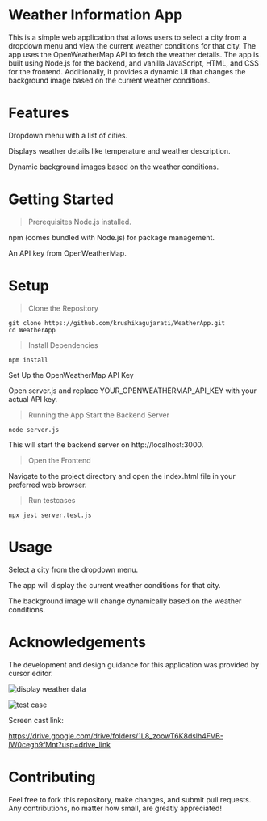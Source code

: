 # Weather Information App
This is a simple web application that allows users to select a city from a dropdown menu and view the current weather conditions for that city. The app uses the OpenWeatherMap API to fetch the weather details.
The app is built using Node.js for the backend, and vanilla JavaScript, HTML, and CSS for the frontend. Additionally, it provides a dynamic UI that changes the background image based on the current weather conditions.
# Features
Dropdown menu with a list of cities.

Displays weather details like temperature and weather description.

Dynamic background images based on the weather conditions.

# Getting Started
> Prerequisites
Node.js installed.

npm (comes bundled with Node.js) for package management.

An API key from OpenWeatherMap.

# Setup
> Clone the Repository
```
git clone https://github.com/krushikagujarati/WeatherApp.git
cd WeatherApp
```

> Install Dependencies
```
npm install
```
Set Up the OpenWeatherMap API Key

Open server.js and replace YOUR_OPENWEATHERMAP_API_KEY with your actual API key.

> Running the App
Start the Backend Server
```
node server.js
```
This will start the backend server on http://localhost:3000.

> Open the Frontend

Navigate to the project directory and open the index.html file in your preferred web browser.

> Run testcases
```
npx jest server.test.js
```

# Usage
Select a city from the dropdown menu.

The app will display the current weather conditions for that city.

The background image will change dynamically based on the weather conditions.

# Acknowledgements
The development and design guidance for this application was provided by cursor editor.

![display weather data](https://github.com/krushikagujarati/WeatherApp/assets/48424819/425973a3-b36f-4aed-b23b-3c8b48d77911)

![test case](https://github.com/krushikagujarati/WeatherApp/assets/48424819/d8a8d515-4fd4-487d-a467-ca5c4e6f66da)

Screen cast link:

https://drive.google.com/drive/folders/1L8_zoowT6K8dslh4FVB-IW0cegh9fMnt?usp=drive_link


# Contributing
Feel free to fork this repository, make changes, and submit pull requests. Any contributions, no matter how small, are greatly appreciated!
